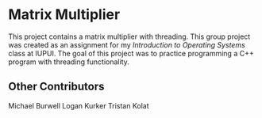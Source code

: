 # Matrix Multiplier

This project contains a matrix multiplier with threading. This group project was created as an assignment for my _Introduction to Operating Systems_ class at IUPUI. The goal of this project was to practice programming a C++ program with threading functionality.

## Other Contributors
Michael Burwell
Logan Kurker
Tristan Kolat
